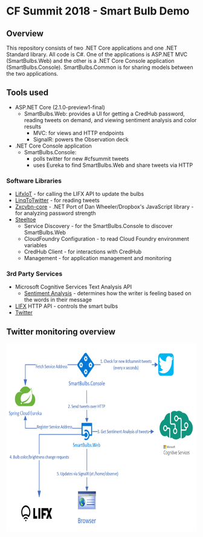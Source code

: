 # CF Summit 2018 - Smart Bulb Demo

## Overview

This repository consists of two .NET Core applications and one .NET Standard library. All code is C#. One of the applications is ASP.NET MVC (SmartBulbs.Web) and the other is a .NET Core Console application (SmartBulbs.Console). SmartBulbs.Common is for sharing models between the two applications.

## Tools used

- ASP.NET Core (2.1.0-preview1-final)
  - SmartBulbs.Web: provides a UI for getting a CredHub password, reading tweets on demand, and viewing sentiment analysis and color results
    - MVC: for views and HTTP endpoints
    - SignalR: powers the Observation deck
- .NET Core Console application
  - SmartBulbs.Console:
    - polls twitter for new #cfsummit tweets
    - uses Eureka to find SmartBulbs.Web and share tweets via HTTP

### Software Libraries

- [LifxIoT](https://www.nuget.org/packages/LifxIoT/) - for calling the LIFX API to update the bulbs
- [LinqToTwitter](https://www.nuget.org/packages/linqtotwitter/5.0.0-beta1) - for reading tweets
- [Zxcvbn-core](https://www.nuget.org/packages/zxcvbn-core/) - .NET Port of Dan Wheeler/Dropbox's JavaScript library - for analyzing password strength
- [Steeltoe](https://steeltoe.io)
  - Service Discovery - for the SmartBulbs.Console to discover SmartBulbs.Web
  - CloudFoundry Configuration - to read Cloud Foundry environment variables
  - CredHub Client - for interactions with CredHub
  - Management - for application management and monitoring

### 3rd Party Services

- Microsoft Cognitive Services Text Analysis API
  - [Sentiment Analysis](https://azure.microsoft.com/en-us/services/cognitive-services/text-analytics/) - determines how the writer is feeling based on the words in their message
- [LIFX](https://www.lifx.com/) HTTP API - controls the smart bulbs
- [Twitter](https://twitter.com)

## Twitter monitoring overview

<img src="./img/twitter-monitor.png" alt="Twitter Monitor Diagram" height=500px>
